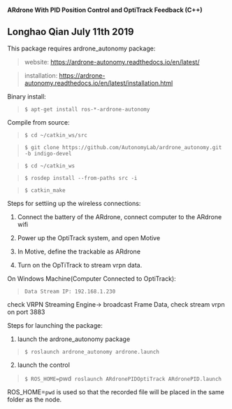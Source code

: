 #### ARdrone With PID Position Control and OptiTrack Feedback (C++)
## Longhao Qian July 11th 2019

This package requires ardrone_autonomy package:

> website: https://ardrone-autonomy.readthedocs.io/en/latest/

> installation: https://ardrone-autonomy.readthedocs.io/en/latest/installation.html

Binary install:

> `$ apt-get install ros-*-ardrone-autonomy`

Compile from source:

> `$ cd ~/catkin_ws/src`

> `$ git clone https://github.com/AutonomyLab/ardrone_autonomy.git -b indigo-devel`

> `$ cd ~/catkin_ws`

> `$ rosdep install --from-paths src -i`

> `$ catkin_make`

Steps for settiing up the wireless connections:

1. Connect the battery of the ARdrone, connect computer to the ARdrone wifi

2. Power up the OptiTrack system, and open Motive

3. In Motive, define the trackable as ARdrone

4. Turn on the OpTiTrack to stream vrpn data.

On Windows Machine(Computer Connected to OptiTrack):

> `Data Stream IP: 192.168.1.230`

check VRPN Streaming Engine-> broadcast Frame Data, check stream vrpn on port 3883

Steps for launching the package:

1. launch the ardrone_autonomy package

> `$ roslaunch ardrone_autonomy ardrone.launch`

2. launch the control

> `$ ROS_HOME=`pwd` roslaunch ARdronePIDOptiTrack ARdronePID.launch`

ROS_HOME=`pwd` is used so that the recorded file will be placed in the same folder as the node.

